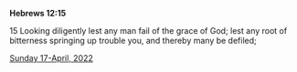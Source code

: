 **Hebrews 12:15**

15 Looking diligently lest any man fail of the grace of God; lest any root of bitterness springing up trouble you, and thereby many be defiled;

[Sunday 17-April, 2022](https://t.me/s/daily_scripture)
